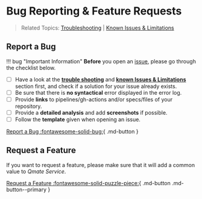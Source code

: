 # Bug Reporting & Feature Requests
> Related Topics: [Troubleshooting](troubleshooting.md) | [Known Issues & Limitations](knownIssuesAndLimitations.md)

## Report a Bug
!!! bug "Important Information"
    **Before** you open an [issue](https://github.com/SAP/wdio-qmate-service/issues), please go through the checklist below.

- [ ] Have a look at the **[trouble shooting](troubleshooting.md)** and **[known Issues & Limitations](knownIssuesAndLimitations.md)** section first, and check if a solution for your issue already exists.
- [ ] Be sure that there is **no syntactical** error displayed in the error log.
- [ ] Provide **links** to pipelines/gh-actions and/or specs/files of your repository.
- [ ] Provide a **detailed analysis** and add **screenshots** if possible.
- [ ] Follow the **template** given when opening an issue.

[Report a Bug :fontawesome-solid-bug:](https://github.tools.sap/sProcurement/qmate/issues/new/choose){ .md-button }

## Request a Feature
If you want to request a feature, please make sure that it will add a common value to *Qmate Service*.  

[Request a Feature :fontawesome-solid-puzzle-piece:](<todo-add-link-to-feature-request-template>){  .md-button .md-button--primary }